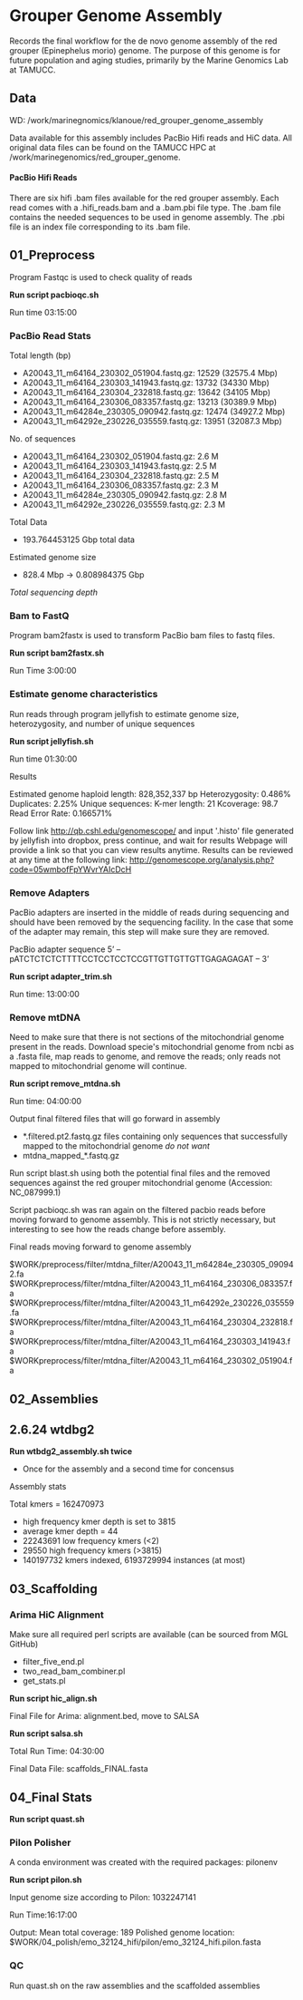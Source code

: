 # Grouper Genome Assembly

Records the final workflow for the de novo genome assembly of the red grouper (Epinephelus morio) genome. The purpose of this genome is for future population and aging studies, primarily by the Marine Genomics Lab at TAMUCC. 

## Data
WD: /work/marinegnomics/klanoue/red_grouper_genome_assembly

Data available for this assembly includes PacBio Hifi reads and HiC data. All original data files can be found on the TAMUCC HPC at /work/marinegenomics/red_grouper_genome. 


#### PacBio Hifi Reads

There are six hifi .bam files available for the red grouper assembly. Each read comes with a .hifi_reads.bam and a .bam.pbi file type. The .bam file contains the needed sequences to be used in genome assembly. The .pbi file is an index file corresponding to its .bam file. 

## 01_Preprocess

Program Fastqc is used to check quality of reads

**Run script pacbioqc.sh**

Run time 03:15:00

### PacBio Read Stats

Total length (bp)
- A20043_11_m64164_230302_051904.fastq.gz: 12529  (32575.4 Mbp)
- A20043_11_m64164_230303_141943.fastq.gz: 13732  (34330 Mbp)
- A20043_11_m64164_230304_232818.fastq.gz: 13642  (34105 Mbp)
- A20043_11_m64164_230306_083357.fastq.gz: 13213  (30389.9 Mbp)
- A20043_11_m64284e_230305_090942.fastq.gz: 12474 (34927.2 Mbp)
- A20043_11_m64292e_230226_035559.fastq.gz: 13951 (32087.3 Mbp)

No. of sequences
- A20043_11_m64164_230302_051904.fastq.gz: 2.6 M
- A20043_11_m64164_230303_141943.fastq.gz: 2.5 M
- A20043_11_m64164_230304_232818.fastq.gz: 2.5 M
- A20043_11_m64164_230306_083357.fastq.gz: 2.3 M
- A20043_11_m64284e_230305_090942.fastq.gz: 2.8 M
- A20043_11_m64292e_230226_035559.fastq.gz: 2.3 M

Total Data
- 193.764453125 Gbp total data 

Estimated genome size
- 828.4 Mbp -> 0.808984375 Gbp

*Total sequencing depth*

### Bam to FastQ

Program bam2fastx is used to transform PacBio bam files to fastq files. 

**Run script bam2fastx.sh**

Run Time 3:00:00


### Estimate genome characteristics

Run reads through program jellyfish to estimate genome size, heterozygosity, and number of unique sequences

**Run script jellyfish.sh**

Run time 01:30:00

Results

Estimated genome haploid length: 828,352,337 bp 
Heterozygosity: 0.486%
Duplicates: 2.25%
Unique sequences: 
K-mer length: 21
Kcoverage: 98.7
Read Error Rate: 0.166571% 

Follow link http://qb.cshl.edu/genomescope/ and input '.histo' file generated by jellyfish into dropbox, press continue, and wait for results Webpage will provide a link so that you can view results anytime.
Results can be reviewed at any time at the following link: http://genomescope.org/analysis.php?code=05wmbofFpYWvrYAIcDcH

### Remove Adapters

PacBio adapters are inserted in the middle of reads during sequencing and should have been removed by the sequencing facility. In the case that some of the adapter may remain, this step will make sure they are removed.

PacBio adapter sequence
5’ – pATCTCTCTCTTTTCCTCCTCCTCCGTTGTTGTTGTTGAGAGAGAT – 3’

**Run script adapter_trim.sh**

Run time: 13:00:00

### Remove mtDNA

Need to make sure that there is not sections of the mitochondrial genome present in the reads.
Download specie's mitochondrial genome from ncbi as a .fasta file, map reads to genome, and remove the reads; only reads not mapped to mitochondrial genome will continue.

**Run script remove_mtdna.sh**

Run time: 04:00:00

Output
final filtered files that will go forward in assembly
  - *.filtered.pt2.fastq.gz
files containing only sequences that successfully mapped to the mitochondrial genome *do not want*
  - mtdna_mapped_*.fastq.gz

Run script blast.sh using both the potential final files and the removed sequences against the red grouper mitochondrial genome (Accession: NC_087999.1)

Script pacbioqc.sh was ran again on the filtered pacbio reads before moving forward to genome assembly. This is not strictly necessary, but interesting to see how the reads change before assembly.

Final reads moving forward to genome assembly

$WORK/preprocess/filter/mtdna_filter/A20043_11_m64284e_230305_090942.fa
$WORKpreprocess/filter/mtdna_filter/A20043_11_m64164_230306_083357.fa
$WORKpreprocess/filter/mtdna_filter/A20043_11_m64292e_230226_035559.fa
$WORKpreprocess/filter/mtdna_filter/A20043_11_m64164_230304_232818.fa
$WORKpreprocess/filter/mtdna_filter/A20043_11_m64164_230303_141943.fa
$WORKpreprocess/filter/mtdna_filter/A20043_11_m64164_230302_051904.fa

## 02_Assemblies

## 2.6.24 wtdbg2

**Run wtbdg2_assembly.sh twice**
 - Once for the assembly and a second time for concensus

Assembly stats

Total kmers = 162470973
 - high frequency kmer depth is set to 3815
 - average kmer depth = 44
 - 22243691 low frequency kmers (<2)
 - 29550 high frequency kmers (>3815)
 - 140197732 kmers indexed, 6193729994 instances (at most)

## 03_Scaffolding

### Arima HiC Alignment

Make sure all required perl scripts are available (can be sourced from MGL GitHub)
- filter_five_end.pl
- two_read_bam_combiner.pl
- get_stats.pl

**Run script hic_align.sh**

Final File for Arima: alignment.bed, move to SALSA

**Run script salsa.sh**

Total Run Time: 04:30:00

Final Data File: scaffolds_FINAL.fasta

## 04_Final Stats

**Run script quast.sh**

### Pilon Polisher

A conda environment was created with the required packages: pilonenv

**Run script pilon.sh**

Input genome size according to Pilon: 1032247141

Run Time:16:17:00

Output:
Mean total coverage: 189
Polished genome location: $WORK/04_polish/emo_32124_hifi/pilon/emo_32124_hifi.pilon.fasta

### QC

Run quast.sh on the raw assemblies and the scaffolded assemblies
